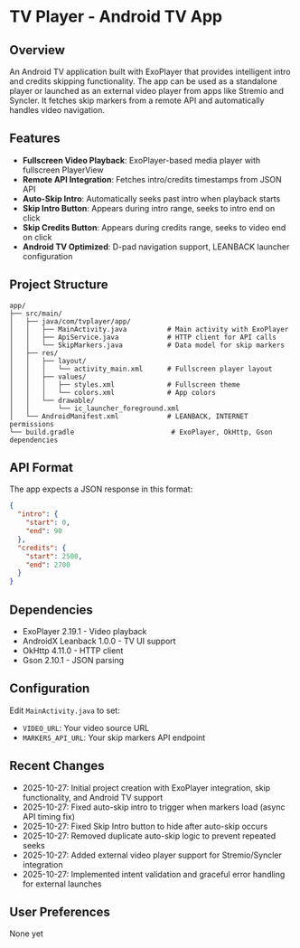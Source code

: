 # TV Player - Android TV App

## Overview
An Android TV application built with ExoPlayer that provides intelligent intro and credits skipping functionality. The app can be used as a standalone player or launched as an external video player from apps like Stremio and Syncler. It fetches skip markers from a remote API and automatically handles video navigation.

## Features
- **Fullscreen Video Playback**: ExoPlayer-based media player with fullscreen PlayerView
- **Remote API Integration**: Fetches intro/credits timestamps from JSON API
- **Auto-Skip Intro**: Automatically seeks past intro when playback starts
- **Skip Intro Button**: Appears during intro range, seeks to intro end on click
- **Skip Credits Button**: Appears during credits range, seeks to video end on click
- **Android TV Optimized**: D-pad navigation support, LEANBACK launcher configuration

## Project Structure
```
app/
├── src/main/
│   ├── java/com/tvplayer/app/
│   │   ├── MainActivity.java          # Main activity with ExoPlayer
│   │   ├── ApiService.java            # HTTP client for API calls
│   │   └── SkipMarkers.java           # Data model for skip markers
│   ├── res/
│   │   ├── layout/
│   │   │   └── activity_main.xml      # Fullscreen player layout
│   │   ├── values/
│   │   │   ├── styles.xml             # Fullscreen theme
│   │   │   └── colors.xml             # App colors
│   │   └── drawable/
│   │       └── ic_launcher_foreground.xml
│   └── AndroidManifest.xml            # LEANBACK, INTERNET permissions
└── build.gradle                        # ExoPlayer, OkHttp, Gson dependencies
```

## API Format
The app expects a JSON response in this format:
```json
{
  "intro": {
    "start": 0,
    "end": 90
  },
  "credits": {
    "start": 2500,
    "end": 2700
  }
}
```

## Dependencies
- ExoPlayer 2.19.1 - Video playback
- AndroidX Leanback 1.0.0 - TV UI support
- OkHttp 4.11.0 - HTTP client
- Gson 2.10.1 - JSON parsing

## Configuration
Edit `MainActivity.java` to set:
- `VIDEO_URL`: Your video source URL
- `MARKERS_API_URL`: Your skip markers API endpoint

## Recent Changes
- 2025-10-27: Initial project creation with ExoPlayer integration, skip functionality, and Android TV support
- 2025-10-27: Fixed auto-skip intro to trigger when markers load (async API timing fix)
- 2025-10-27: Fixed Skip Intro button to hide after auto-skip occurs
- 2025-10-27: Removed duplicate auto-skip logic to prevent repeated seeks
- 2025-10-27: Added external video player support for Stremio/Syncler integration
- 2025-10-27: Implemented intent validation and graceful error handling for external launches

## User Preferences
None yet

